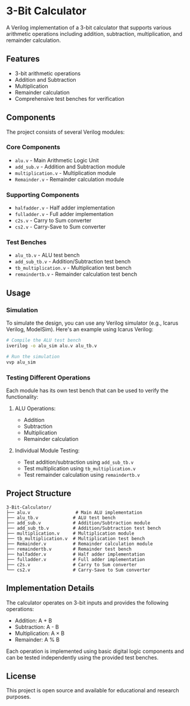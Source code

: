 # 3-Bit Calculator

A Verilog implementation of a 3-bit calculator that supports various arithmetic operations including addition, subtraction, multiplication, and remainder calculation.

## Features

- 3-bit arithmetic operations
- Addition and Subtraction
- Multiplication
- Remainder calculation
- Comprehensive test benches for verification

## Components

The project consists of several Verilog modules:

### Core Components
- `alu.v` - Main Arithmetic Logic Unit
- `add_sub.v` - Addition and Subtraction module
- `multiplication.v` - Multiplication module
- `Remainder.v` - Remainder calculation module

### Supporting Components
- `halfadder.v` - Half adder implementation
- `fulladder.v` - Full adder implementation
- `c2s.v` - Carry to Sum converter
- `cs2.v` - Carry-Save to Sum converter

### Test Benches
- `alu_tb.v` - ALU test bench
- `add_sub_tb.v` - Addition/Subtraction test bench
- `tb_multiplication.v` - Multiplication test bench
- `remaindertb.v` - Remainder calculation test bench

## Usage

### Simulation
To simulate the design, you can use any Verilog simulator (e.g., Icarus Verilog, ModelSim). Here's an example using Icarus Verilog:

```bash
# Compile the ALU test bench
iverilog -o alu_sim alu.v alu_tb.v

# Run the simulation
vvp alu_sim
```

### Testing Different Operations
Each module has its own test bench that can be used to verify the functionality:

1. ALU Operations:
   - Addition
   - Subtraction
   - Multiplication
   - Remainder calculation

2. Individual Module Testing:
   - Test addition/subtraction using `add_sub_tb.v`
   - Test multiplication using `tb_multiplication.v`
   - Test remainder calculation using `remaindertb.v`

## Project Structure

```
3-Bit-Calculator/
├── alu.v                 # Main ALU implementation
├── alu_tb.v             # ALU test bench
├── add_sub.v            # Addition/Subtraction module
├── add_sub_tb.v         # Addition/Subtraction test bench
├── multiplication.v     # Multiplication module
├── tb_multiplication.v  # Multiplication test bench
├── Remainder.v          # Remainder calculation module
├── remaindertb.v        # Remainder test bench
├── halfadder.v          # Half adder implementation
├── fulladder.v          # Full adder implementation
├── c2s.v                # Carry to Sum converter
└── cs2.v                # Carry-Save to Sum converter
```

## Implementation Details

The calculator operates on 3-bit inputs and provides the following operations:
- Addition: A + B
- Subtraction: A - B
- Multiplication: A × B
- Remainder: A % B

Each operation is implemented using basic digital logic components and can be tested independently using the provided test benches.

## License

This project is open source and available for educational and research purposes. 
